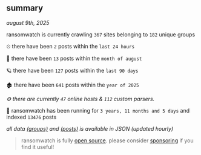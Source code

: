 
## summary
_august 9th, 2025_

ransomwatch is currently crawling `367` sites belonging to `182` unique groups

⏲ there have been `2` posts within the `last 24 hours`

🦈 there have been `13` posts within the `month of august`

🪐 there have been `127` posts within the `last 90 days`

🏚 there have been `641` posts within the `year of 2025`

_⚙️ there are currently `47` online hosts & `112` custom parsers._

🦕 ransomwatch has been running for `3 years, 11 months and 5 days` and indexed `13476` posts

_all data  [(groups)](http://ransomwhat.telemetry.ltd/groups) and [(posts)](http://ransomwhat.telemetry.ltd/posts) is available in JSON (updated hourly)_

> ransomwatch is fully [open source](https://github.com/joshhighet/ransomwatch#ransomwatch--). please consider [sponsoring](https://github.com/sponsors/joshhighet) if you find it useful!
